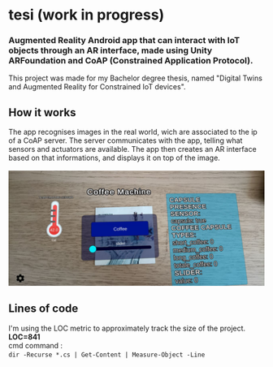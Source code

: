 # tesi (work in progress)
### Augmented Reality Android app that can interact with IoT objects through an AR interface, made using Unity ARFoundation and CoAP (Constrained Application Protocol).
This project was made for my Bachelor degree thesis, named "Digital Twins and Augmented Reality for Constrained IoT devices".

## How it works
The app recognises images in the real world, wich are associated to the ip of a CoAP server. The server communicates with the app, telling what sensors and actuators are available. The app then creates an AR interface based on that informations, and displays it on top of the image.<br><br>
![thesis img](https://github.com/danielenapo/danielenapo.github.io/blob/master/images/thesis.png)

## Lines of code
I'm using the LOC metric to approximately track the size of the project.<br> 
<b>LOC=841</b>
<br>
cmd command :  
`dir -Recurse *.cs | Get-Content | Measure-Object -Line` 
